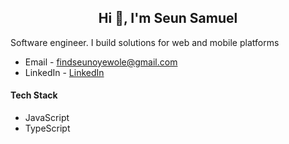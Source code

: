 <h2 align="center">Hi 👋, I'm Seun Samuel</h2>
<!-- <p align="center"> <img src="https://komarev.com/ghpvc/?username=oluwaseun-oyewole&label=Profile%20views&color=0e75b6&style=flat" alt="oluwaseun-oyewole" /> </p> -->
<p>Software engineer. I build solutions for web and mobile platforms </p>

- Email - findseunoyewole@gmail.com
- LinkedIn - [LinkedIn](https://www.linkedin.com/in/samuel-oyewole-dev/)
  
#### Tech Stack
- JavaScript
- TypeScript
